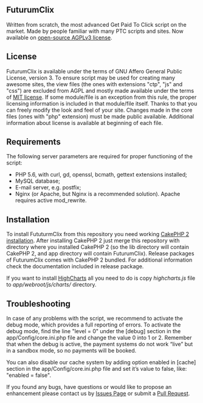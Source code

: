 ## FuturumClix
Written from scratch, the most advanced Get Paid To Click script on the market.
Made by people familiar with many PTC scripts and sites. Now available on 
[open-source AGPLv3 license](https://github.com/futurumclix/futurumclix/blob/master/LICENSE).

## License
FuturumClix is available under the terms of GNU Affero General Public License,
version 3. To ensure script may be used for creating many awesome sites, 
the view files (the ones with extensions "ctp", "js" and "css") are excluded from AGPL 
and mostly made available under the terms of [MIT license](http://www.opensource.org/licenses/mit-license.php).
If some module/file is an exception from this rule, the proper licensing information is
included in that module/file itself. 
Thanks to that you can freely modify the look and feel of your site. Changes made
in the core files (ones with "php" extension) must be made public available.
Additional information about license is available at beginning of each file.

## Requirements
The following server parameters are required for proper functioning of the script:
- PHP 5.6, with curl, gd, openssl, bcmath, gettext extensions installed;
- MySQL database;
- E-mail server, e.g. postfix;
- Nginx (or Apache, but Nginx is a recommended solution). Apache requires active
mod_rewrite.

## Installation
To install FututurmClix from this repository you need working [CakePHP 2
installation](https://book.cakephp.org/2.0/en/installation.html). After
installing CakePHP 2 just merge this repository with directory where you
installed CakePHP 2 (so the lib directory will contain CakePHP 2, and app
directory will contain FuturumClix).
Release packages of FuturumClix comes with CakePHP 2 bundled. For additional
information check the documentation included in release package.

If you want to install [HighCharts](https://www.highcharts.com/) all you need
to do is copy *highcharts.js* file to *app/webroot/js/charts/* directory. 

## Troubleshooting 
In case of any problems with the script, we recommend to activate the debug mode, 
which provides a full reporting of errors. To activate the debug mode, find
the line "level = 0" under the [debug] section in the app/Config/core.ini.php
file and change the value 0 into 1 or 2. Remember that when the debug is active,
the payment systems do not work “live” but in a sandbox mode, so no payments
will be booked.

You can also disable our cache system by adding option enabled in [cache]
section in the app/Config/core.ini.php file and set it’s value to false,
like: "enabled = false".

If you found any bugs, have questions or would like to propose an enhancement
please contact us by [Issues Page](https://github.com/futurumclix/futurumclix/issues)
or submit a [Pull Request](https://github.com/futurumclix/futurumclix/pull/new/master). 
